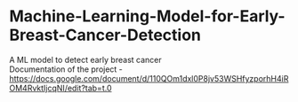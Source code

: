 # Machine-Learning-Model-for-Early-Breast-Cancer-Detection
A ML model to detect early breast cancer <br/>
Documentation of the project - <a>https://docs.google.com/document/d/110QOm1dxl0P8jv53WSHfyzporhH4iROM4RvktIjcqNI/edit?tab=t.0</a>
